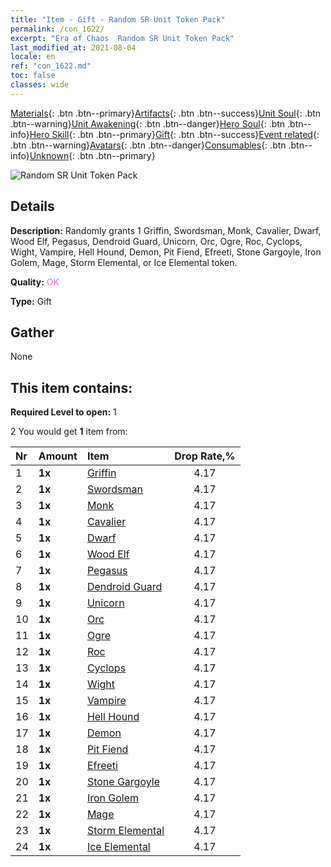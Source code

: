 ```yaml
---
title: "Item - Gift - Random SR Unit Token Pack"
permalink: /con_1622/
excerpt: "Era of Chaos  Random SR Unit Token Pack"
last_modified_at: 2021-08-04
locale: en
ref: "con_1622.md"
toc: false
classes: wide
---
```

 [Materials](/Items/){: .btn .btn--primary}[Artifacts](/Items/Artifacts/){: .btn .btn--success}[Unit Soul](/Items/UnitSoul/){: .btn .btn--warning}[Unit Awakening](/Items/UnitAwakening/){: .btn .btn--danger}[Hero Soul](/Items/HeroSoul/){: .btn .btn--info}[Hero Skill](/Items/HeroSkill/){: .btn .btn--primary}[Gift](/Items/Gift/){: .btn .btn--success}[Event related](/Items/Events/){: .btn .btn--warning}[Avatars](/Items/Avatars/){: .btn .btn--danger}[Consumables](/Items/Consumables/){: .btn .btn--info}[Unknown](/Items/Unknown/){: .btn .btn--primary}

 ![Random SR Unit Token Pack](/images/t/i_907238.png)

## Details
 **Description:** Randomly grants 1 Griffin, Swordsman, Monk, Cavalier, Dwarf, Wood Elf, Pegasus, Dendroid Guard, Unicorn, Orc, Ogre, Roc, Cyclops, Wight, Vampire, Hell Hound, Demon, Pit Fiend, Efreeti, Stone Gargoyle, Iron Golem, Mage, Storm Elemental, or Ice Elemental token.

 **Quality:** <span style="color: #DA70D6">OK</span>

 **Type:** Gift

## Gather

  None

## This item contains:

 **Required Level to open:** 1

 2 You would get **1** item  from:

  | Nr | Amount |     Item    | Drop Rate,% |
  |:---|:-------|:------------|:---------:|
  | 1 |  **1x** | [Griffin](/Items/unt_192/) | 4.17 | 
  | 2 |  **1x** | [Swordsman](/Items/unt_193/) | 4.17 | 
  | 3 |  **1x** | [Monk](/Items/unt_194/) | 4.17 | 
  | 4 |  **1x** | [Cavalier ](/Items/unt_195/) | 4.17 | 
  | 5 |  **1x** | [Dwarf](/Items/unt_200/) | 4.17 | 
  | 6 |  **1x** | [Wood Elf](/Items/unt_201/) | 4.17 | 
  | 7 |  **1x** | [Pegasus](/Items/unt_202/) | 4.17 | 
  | 8 |  **1x** | [Dendroid Guard](/Items/unt_203/) | 4.17 | 
  | 9 |  **1x** | [Unicorn](/Items/unt_204/) | 4.17 | 
  | 10 |  **1x** | [Orc](/Items/unt_219/) | 4.17 | 
  | 11 |  **1x** | [Ogre](/Items/unt_220/) | 4.17 | 
  | 12 |  **1x** | [Roc](/Items/unt_221/) | 4.17 | 
  | 13 |  **1x** | [Cyclops](/Items/unt_222/) | 4.17 | 
  | 14 |  **1x** | [Wight](/Items/unt_210/) | 4.17 | 
  | 15 |  **1x** | [Vampire](/Items/unt_211/) | 4.17 | 
  | 16 |  **1x** | [Hell Hound](/Items/unt_228/) | 4.17 | 
  | 17 |  **1x** | [Demon](/Items/unt_229/) | 4.17 | 
  | 18 |  **1x** | [Pit Fiend](/Items/unt_230/) | 4.17 | 
  | 19 |  **1x** | [Efreeti](/Items/unt_231/) | 4.17 | 
  | 20 |  **1x** | [Stone Gargoyle](/Items/unt_236/) | 4.17 | 
  | 21 |  **1x** | [Iron Golem](/Items/unt_237/) | 4.17 | 
  | 22 |  **1x** | [Mage](/Items/unt_238/) | 4.17 | 
  | 23 |  **1x** | [Storm Elemental](/Items/unt_263/) | 4.17 | 
  | 24 |  **1x** | [Ice Elemental](/Items/unt_264/) | 4.17 | 

